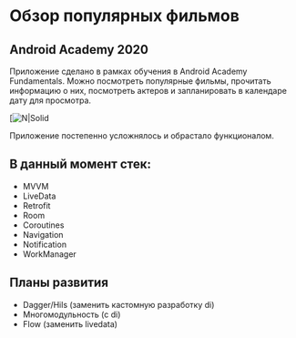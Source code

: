 # Обзор популярных фильмов
## Android Academy 2020
Приложение сделано в рамках обучения в Android Academy Fundamentals. 
Можно посмотреть популярные фильмы, прочитать информацию о них, посмотреть актеров и запланировать в календаре дату для просмотра.

[![N|Solid](https://user-images.githubusercontent.com/20785401/101627701-8f370e00-3a40-11eb-8284-a733cfc178c5.PNG)

Приложение постепенно усложнялось и обрастало функционалом. 
## В данный момент стек: 
- MVVM
- LiveData
- Retrofit
- Room
- Coroutines
- Navigation
- Notification
- WorkManager

## Планы развития
- Dagger/Hils (заменить кастомную разработку di)
- Многомодульность (с di)
- Flow (заменить livedata)
